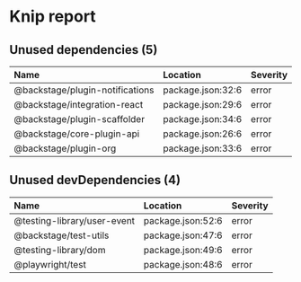 # Knip report

## Unused dependencies (5)

| Name                            | Location          | Severity |
| :------------------------------ | :---------------- | :------- |
| @backstage/plugin-notifications | package.json:32:6 | error    |
| @backstage/integration-react    | package.json:29:6 | error    |
| @backstage/plugin-scaffolder    | package.json:34:6 | error    |
| @backstage/core-plugin-api      | package.json:26:6 | error    |
| @backstage/plugin-org           | package.json:33:6 | error    |

## Unused devDependencies (4)

| Name                        | Location          | Severity |
| :-------------------------- | :---------------- | :------- |
| @testing-library/user-event | package.json:52:6 | error    |
| @backstage/test-utils       | package.json:47:6 | error    |
| @testing-library/dom        | package.json:49:6 | error    |
| @playwright/test            | package.json:48:6 | error    |

